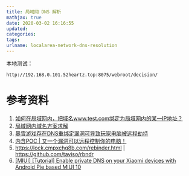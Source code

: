 ```yaml
---
title: 局域网 DNS 解析
mathjax: true
date: 2020-03-02 16:16:55
updated:
categories:
tags:
urlname: localarea-network-dns-resolution
---
```




<!-- more -->



本地测试：

```
http://192.168.0.101.52heartz.top:8075/webroot/decision/
```



# 参考资料

1. [如何在局域网内，把域名www.test.com绑定为局域网内的某一IP地址？](https://www.zhihu.com/question/26601800)
2. [局域网内域名方案求解](https://www.v2ex.com/t/539151)
3. [暴雪游戏存在DNS重绑定漏洞可导致玩家电脑被远程劫持](https://www.freebuf.com/news/161206.html)
4. [内含POC | 又一个漏洞可以远程控制你的电脑！ ](https://www.sohu.com/a/217326954_99959437)
5. https://lock.cmpxchg8b.com/rebinder.html | https://github.com/taviso/rbndr
6. [[MIUI] [Tutorial] Enable private DNS on your Xiaomi devices with Android Pie based MIUI 10](https://c.mi.com/thread-2173294-1-0.html)



